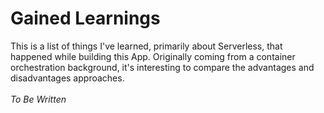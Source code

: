 # Gained Learnings
This is a list of things I've learned, primarily about Serverless, that happened while building this App. Originally coming from a container orchestration background, it's interesting to compare the advantages and disadvantages approaches.
<br/><br/>
*To Be Written*
<!--
https://github.com/awslabs/aws-support-tools/blob/master/Cognito/decode-verify-jwt/decode-verify-jwt.py
Doesn't break whole API
Scales without me having to do something
https://github.com/mthenw/awesome-layers


DO NOT TRY REPLICATING SERVICES
- Leverage tools by the cloud provider
- Leverage tools respected
- Good for personal project, or small prototypes

- https://aws.amazon.com/premiumsupport/knowledge-center/decode-verify-cognito-json-token/
- https://github.com/jpadilla/pyjwt/issues/359

## Run Infrastructure Deploy Environment
```
docker-compose -f docker-compose.deploy.infrastructure.yml down -v && docker-compose -f docker-compose.deploy.infrastructure.yml up --build -d
```

## Run Code Deploy Environment
```
docker-compose -f docker-compose.deploy.code.yml down -v && docker-compose -f docker-compose.deploy.code.yml up --build -d
```



# Infrastructure Costs
AWS Certificate Manager - Free
AWS Route 53 - Per Transaction, and Annual fee for Domains
AWS S3 - Per Transaction and Storage
AWS Lambda - Per Transaction
API Gateway - Per Transaction
AWS Cognito - Per User

https://github.com/aws-samples/aws-cdk-examples/tree/master/typescript/
https://lucasfsantos.com/posts/deploy-react-angular-cloudfront/ -->
